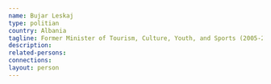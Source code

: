 ```yaml
---
name: Bujar Leskaj
type: politian
country: Albania
tagline: Former Minister of Tourism, Culture, Youth, and Sports (2005-2007)
description:
related-persons:
connections:
layout: person
---
```

